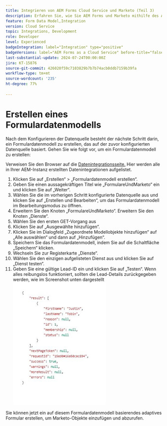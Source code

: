 ```yaml
---
title: Integrieren von AEM Forms Cloud Service und Marketo (Teil 3)
description: Erfahren Sie, wie Sie AEM Forms und Marketo mithilfe des AEM Forms-Formulardatenmodells integrieren.
feature: Form Data Model,Integration
version: Cloud Service
topic: Integrations, Development
role: Developer
level: Experienced
badgeIntegration: label="Integration" type="positive"
badgeVersions: label="AEM Forms as a Cloud Service" before-title="false"
last-substantial-update: 2024-07-24T00:00:00Z
jira: KT-15876
source-git-commit: 426020f59c7103829b7b7b74acb0ddb7159b39fa
workflow-type: tm+mt
source-wordcount: '235'
ht-degree: 77%

---
```


# Erstellen eines Formulardatenmodells

Nach dem Konfigurieren der Datenquelle besteht der nächste Schritt darin, ein Formulardatenmodell zu erstellen, das auf der zuvor konfigurierten Datenquelle basiert. Gehen Sie wie folgt vor, um ein Formulardatenmodell zu erstellen:

Verweisen Sie den Browser auf die [Datenintegrationsseite.](http://localhost:4502/aem/forms.html/content/dam/formsanddocuments-fdm) Hier werden alle in Ihrer AEM-Instanz erstellten Datenintegrationen aufgelistet.

1. Klicken Sie auf „Erstellen“ > „Formulardatenmodell erstellen“.
1. Geben Sie einen aussagekräftigen Titel wie „FormulareUndMarketo“ ein und klicken Sie auf „Weiter“.
1. Wählen Sie die im vorherigen Schritt konfigurierte Datenquelle aus und klicken Sie auf „Erstellen und Bearbeiten“, um das Formulardatenmodell im Bearbeitungsmodus zu öffnen.
1. Erweitern Sie den Knoten „FormulareUndMarketo“. Erweitern Sie den Knoten „Dienste“.
1. Wählen Sie den ersten GET-Vorgang aus
1. Klicken Sie auf „Ausgewählte hinzufügen“.
1. Klicken Sie im Dialogfeld „Zugeordnete Modellobjekte hinzufügen“ auf „Alle auswählen“ und dann auf „Hinzufügen“.
1. Speichern Sie das Formulardatenmodell, indem Sie auf die Schaltfläche „Speichern“ klicken.
1. Wechseln Sie zur Registerkarte „Dienste“.
1. Wählen Sie den einzigen aufgelisteten Dienst aus und klicken Sie auf „Dienst testen“.
1. Geben Sie eine gültige Lead-ID ein und klicken Sie auf „Testen“. Wenn alles reibungslos funktioniert, sollten die Lead-Details zurückgegeben werden, wie im Screenshot unten dargestellt
   ![Testergebnisse](assets/testresults.png)

Sie können jetzt ein auf diesem Formulardatenmodell basierendes adaptives Formular erstellen, um Marketo-Objekte einzufügen und abzurufen.